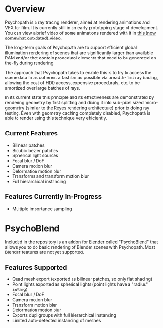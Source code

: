 Overview
========

Psychopath is a ray tracing renderer, aimed at rendering animations and VFX for
film.  It is currently still in an early prototyping stage of development.  You
can view a brief video of some animations rendered with it in
[this (now somewhat out-dated)
video](https://www.youtube.com/watch?v=rydLFAdhseo).

The long-term goals of Psychopath are to support efficient global illumination
rendering of scenes that are significantly larger than available RAM and/or
that contain procedural elements that need to be generated on-the-fly during
rendering.

The approach that Psychopath takes to enable this is to try to access the scene
data in as coherent a fashion as possible via breadth-first ray tracing,
allowing the cost of HDD access, expensive procedurals, etc. to be amortized
over large batches of rays.

In its current state this principle and its effectiveness are demonstrated by
rendering geometry by first splitting and dicing it into sub-pixel sized
micro-geometry (similar to the Reyes rendering architecture) prior to doing
ray testing.  Even with geometry caching completely disabled, Psychopath is
able to render using this technique very efficiently.

Current Features
----------------
- Bilinear patches
- Bicubic bezier patches
- Spherical light sources
- Focal blur / DoF
- Camera motion blur
- Deformation motion blur
- Transforms and transform motion blur
- Full hierarchical instancing

Features Currently In-Progress
------------------------------
- Multiple importance sampling



PsychoBlend
===========

Included in the repository is an addon for [Blender](http://www.blender.org)
called "PsychoBlend" that allows you to do basic rendering of Blender scenes
with Psychopath.  Most Blender features are not yet supported.

Features Supported
------------------
- Quad mesh export (exported as bilinear patches, so only flat shading)
- Point lights exported as spherical lights (point lights have a "radius" setting)
- Focal blur / DoF
- Camera motion blur
- Transform motion blur
- Deformation motion blur
- Exports dupligroups with full hierarchical instancing
- Limited auto-detected instancing of meshes